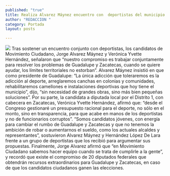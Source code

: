 ```yaml
---
published: "true"
title: Realiza Alvarez Máynez encuentro con  deportistas del municipio de Guadalupe
author: "REDACCION "
category: Portada
layout: posts

---
```


![](http://i.imgur.com/CleeWHGm.jpg)
Tras sostener un encuentro conjunto con deportistas, los candidatos de Movimiento Ciudadano, Jorge Alvarez Máynez y Verónica Yvette Hernández, señalaron que “nuestro compromiso es trabajar conjuntamente para resolver los problemas de Guadalupe y Zacatecas, cuando se quiere ayudar, los límites territoriales no estorban”.
Alvarez Máynez insistió en que como presidente de Guadalupe: “La única adicción que toleraremos es la adicción al deporte, arreglaremos canchas en colonias y comunidades, rehabilitaremos camellones e instalaciones deportivas que hoy tiene el municipio”, dijo, “sin necesidad de grandes obras, sino más bien pequeñas soluciones”.
Por su parte, la candidata a diputada local por el Distrito 1, con cabecera en Zacatecas, Verónica Yvette Hernández, afirmó que: “desde el Congreso gestionaré un presupuesto racional para el deporte, no sólo en el monto, sino en transparencia, para que acabe en manos de los deportistas y no de funcionarios corruptos”.
“Somos candidatos jóvenes, con energía para cambiar el rumbo de Guadalupe y Zacatecas y que no tenemos la ambición de robar o aumentarnos el sueldo, como los actuales alcaldes y representantes”, sostuvieron Alvarez Máynez y Hernández López De Lara frente a un grupo de deportistas que los recibió para argumentar sus propuestas.
Finalmente, Jorge Alvarez afirmó que “en Movimiento Ciudadano sabemos hacer equipo cuando se trata de cumplirle a la gente”, y recordó que existe el compromiso de 20 diputados federales que obtendrán recursos extraordinarios para Guadalupe y Zacatecas, en caso de que los candidatos ciudadanos ganen las elecciones.
